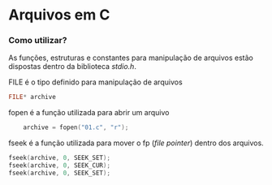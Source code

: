 # Arquivos em C

### Como utilizar?

As funções, estruturas e constantes para manipulação de arquivos estão
dispostas dentro da biblioteca *stdio.h*.

FILE é o tipo definido para manipulação de arquivos
```c
FILE* archive
```
fopen é a função utilizada para abrir um arquivo
```c
    archive = fopen("01.c", "r");
```

fseek é a função utilizada para mover o fp (*file pointer*) dentro dos arquivos.
```c
fseek(archive, 0, SEEK_SET);
fseek(archive, 0, SEEK_CUR);
fseek(archive, 0, SEEK_SET);

```